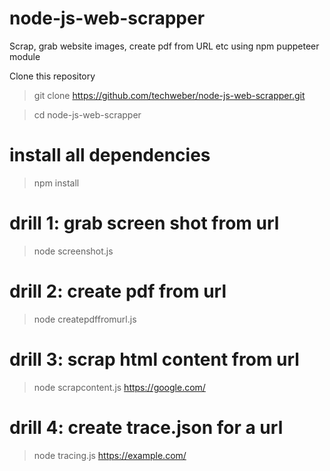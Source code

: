 # node-js-web-scrapper

Scrap, grab website images, create pdf from URL etc using npm puppeteer module

Clone this repository

> git clone https://github.com/techweber/node-js-web-scrapper.git

> cd node-js-web-scrapper

# install all dependencies
> npm install

# drill 1: grab screen shot from url
> node screenshot.js

# drill 2: create pdf from url
> node createpdffromurl.js

# drill 3: scrap html content from url
> node scrapcontent.js https://google.com/

# drill 4: create trace.json for a url
> node tracing.js https://example.com/
